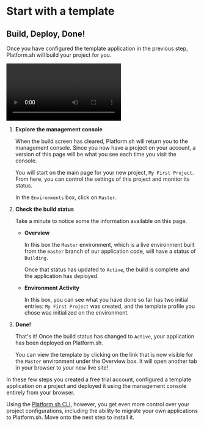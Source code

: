 # Start with a template

## Build, Deploy, Done!

Once you have configured the template application in the previous step, Platform.sh will build your project for you.

<video controls autoplay loop>
  <source src="/videos/management-console/check-status.mp4" type="video/mp4">
</video>

1. **Explore the management console**

   When the build screen has cleared, Platform.sh will return you to the management console. Since you now have a project on your account, a version of this page will be what you see each time you visit the console.

   You will start on the main page for your new project, `My First Project`. From here, you can control the settings of this project and monitor its status.

   In the `Environments` box, click on `Master`.

2. **Check the build status**

   Take a minute to notice some the information available on this page.

   * **Overview**

      In this box the `Master` environment, which is a live environment built from the `master` branch of our application code, will have a status of `Building`.

      Once that status has updated to `Active`, the build is complete and the application has deployed.

   * **Environment Activity**

      In this box, you can see what you have done so far has two initial entries: `My First Project` was created, and the template profile you chose was initialized on the environment.

3. **Done!**

   That's it! Once the build status has changed to `Active`, your application has been deployed on Platform.sh.

   You can view the template by clicking on the link that is now visible for the `Master` environment under the Overview box. It will open another tab in your browser to your new live site!


In these few steps you created a free trial account, configured a template application on a project and deployed it using the management console entirely from your browser.

Using the [Platform.sh CLI](/development/cli.md), however, you get even more control over your project configurations, including the ability to migrate your own applications to Platform.sh. Move onto the next step to install it.

<div id = "buttons"></div>

<script>
$(document).ready(function(){
  var navNextText = "I have built and deployed a template application";
  var navButtons = {type: "navigation", prev: getPathObj("prev"), next: getPathObj("next", navNextText), div: "buttons"};
  makeButton(navButtons);
});
</script>
